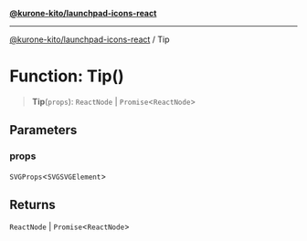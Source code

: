 [**@kurone-kito/launchpad-icons-react**](../README.md)

***

[@kurone-kito/launchpad-icons-react](../globals.md) / Tip

# Function: Tip()

> **Tip**(`props`): `ReactNode` \| `Promise`\<`ReactNode`\>

## Parameters

### props

`SVGProps`\<`SVGSVGElement`\>

## Returns

`ReactNode` \| `Promise`\<`ReactNode`\>
